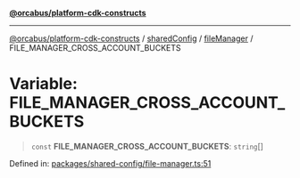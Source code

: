 [**@orcabus/platform-cdk-constructs**](../../../../../../README.md)

***

[@orcabus/platform-cdk-constructs](../../../../../../README.md) / [sharedConfig](../../../README.md) / [fileManager](../README.md) / FILE\_MANAGER\_CROSS\_ACCOUNT\_BUCKETS

# Variable: FILE\_MANAGER\_CROSS\_ACCOUNT\_BUCKETS

> `const` **FILE\_MANAGER\_CROSS\_ACCOUNT\_BUCKETS**: `string`[]

Defined in: [packages/shared-config/file-manager.ts:51](https://github.com/OrcaBus/platform-cdk-constructs/blob/main/packages/shared-config/file-manager.ts#L51)
